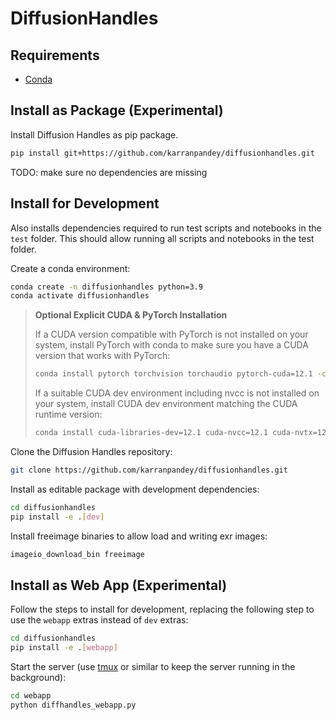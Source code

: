 # DiffusionHandles

## Requirements

- [Conda](https://docs.conda.io/en/latest/miniconda.html)

## Install as Package (Experimental)

Install Diffusion Handles as pip package.

```bash
pip install git+https://github.com/karranpandey/diffusionhandles.git
```
TODO: make sure no dependencies are missing

## Install for Development

Also installs dependencies required to run test scripts and notebooks in the `test` folder. This should allow running all scripts and notebooks in the test folder.

Create a conda environment:
```bash
conda create -n diffusionhandles python=3.9
conda activate diffusionhandles
```

> **Optional Explicit CUDA & PyTorch Installation**
>
> If a CUDA version compatible with PyTorch is not installed on your system, install PyTorch with conda to make sure you have a CUDA version that works with PyTorch:
> ```bash
> conda install pytorch torchvision torchaudio pytorch-cuda=12.1 -c pytorch -c nvidia
> ```
>
> If a suitable CUDA dev environment including nvcc is not installed on your system, install CUDA dev environment matching the CUDA runtime version:
> ```bash
> conda install cuda-libraries-dev=12.1 cuda-nvcc=12.1 cuda-nvtx=12.1 cuda-cupti=12.1 -c nvidia
> ```

Clone the Diffusion Handles repository:
```bash
git clone https://github.com/karranpandey/diffusionhandles.git
```

Install as editable package with development dependencies:
```bash
cd diffusionhandles
pip install -e .[dev]
```

Install freeimage binaries to allow load and writing exr images:
```bash
imageio_download_bin freeimage
```

## Install as Web App (Experimental)

Follow the steps to install for development, replacing the following step to use the `webapp` extras instead of `dev` extras:
```bash
cd diffusionhandles
pip install -e .[webapp]
```

Start the server (use [tmux](https://github.com/tmux/tmux/wiki) or similar to keep the server running in the background):
```bash
cd webapp
python diffhandles_webapp.py
```
